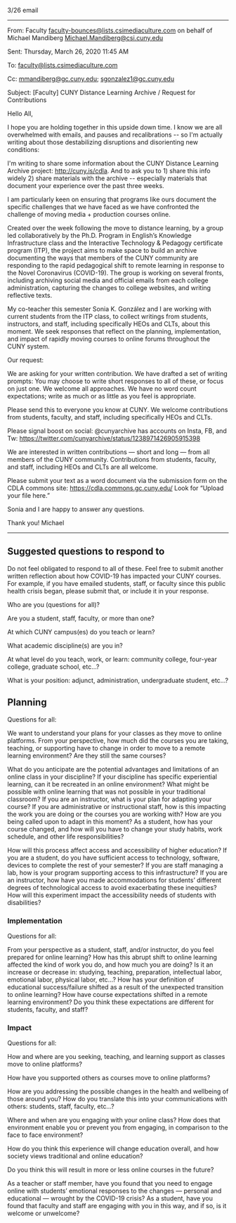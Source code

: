 3/26 email

----

From: Faculty <faculty-bounces@lists.csimediaculture.com> on behalf of Michael Mandiberg <Michael.Mandiberg@csi.cuny.edu>

Sent: Thursday, March 26, 2020 11:45 AM

To: faculty@lists.csimediaculture.com

Cc: mmandiberg@gc.cuny.edu; sgonzalez1@gc.cuny.edu

Subject: [Faculty] CUNY Distance Learning Archive / Request for Contributions

Hello All,

I hope you are holding together in this upside down time. I know we are all overwhelmed with emails, and pauses and recalibrations -- so I'm actually writing about those destabilizing disruptions and disorienting new conditions:

I'm writing to share some information about the CUNY Distance Learning Archive project: http://cuny.is/cdla. And to ask you to 1) share this info widely 2) share materials with the archive -- especially materials that document your experience over the past three weeks.

I am particularly keen on ensuring that programs like ours document the specific challenges that we have faced as we have confronted the challenge of moving media + production courses online.

Created over the week following the move to distance learning, by a group led collaboratively by the Ph.D. Program in English’s Knowledge Infrastructure class and the Interactive Technology & Pedagogy certificate program (ITP), the project aims to make space​ to build an archive documenting the ways that members of the CUNY community are responding to the rapid pedagogical shift to remote learning in response to the Novel Coronavirus (COVID-19). The group is working on several fronts, including archiving social media and official emails from each college administration, capturing the changes to college websites, and writing reflective texts.

My co-teacher this semester Sonia K. González and I are working with current students from the ITP class, to collect writings from students, instructors, and staff, including specifically HEOs and CLTs, about this moment. We seek responses that reflect on the planning, implementation, and impact of rapidly moving courses to online forums throughout the CUNY system.

Our request:

We are asking for your written contribution. We have drafted a set of writing prompts: You may choose to write short responses to all of these, or focus on just one. We welcome all approaches. We have no word count expectations; write as much or as little as you feel is appropriate.

Please send this to everyone you know at CUNY. We welcome contributions from students, faculty, and staff, including specifically HEOs and CLTs.

Please signal boost on social: @cunyarchive​ has accounts on Insta, FB, and Tw: https://twitter.com/cunyarchive/status/1238971426905915398

We are interested in written contributions — short and long — from all members of the CUNY community.  Contributions from students, faculty, and staff, including HEOs and CLTs are all welcome.

Please submit your text as a word document via the submission form on the CDLA commons site: https://cdla.commons.gc.cuny.edu/ Look for “Upload your file here.”

Sonia and I are happy to answer any questions.

Thank you!
Michael

-----

## Suggested questions to respond to

Do not feel obligated to respond to all of these. Feel free to submit another written reflection about how COVID-19 has impacted your CUNY courses. For example, if you have emailed students, staff, or faculty since this public health crisis began, please submit that, or include it in your response.

Who are you (questions for all)?

Are you a student, staff, faculty, or more than one?

At which CUNY campus(es) do you teach or learn?

What academic discipline(s) are you in?

At what level do you teach, work, or learn: community college, four-year college, graduate school, etc...?

What is your position: adjunct, administration, undergraduate student, etc...?

## Planning

Questions for all:

We want to understand your plans for your classes as they move to online platforms. From your perspective, how much did the courses you are taking, teaching, or supporting have to change in order to move to a remote learning environment? Are they still the same courses?

What do you anticipate are the potential advantages and limitations of an online class in your discipline? If your discipline has specific experiential learning, can it be recreated in an online environment? What might be possible with online learning that  was not possible in your traditional classroom?
If you are an instructor, what is your plan for adapting your course? If you are administrative or instructional staff, how is this impacting the work you are doing or the courses you are working with? How are you being called upon to adapt in this moment? As a student, how has your course changed, and how will you have to change your study habits, work schedule, and other life responsibilities?

How will this process affect access and accessibility of higher education? If you are a student, do you have sufficient access to technology, software, devices to complete the rest of your semester? If you are staff managing a lab, how is your program supporting access to this infrastructure? If you are an instructor, how have you made accommodations for students’ different degrees of technological access to avoid exacerbating these inequities? How will this experiment impact the accessibility needs of students with disabilities?

### Implementation

Questions for all:

From your perspective as a student, staff, and/or instructor, do you feel prepared for online learning?
How has this abrupt shift to online learning affected the kind of work you do, and how much you are doing? Is it an increase or decrease in: studying, teaching, preparation, intellectual labor, emotional labor, physical labor, etc...?
How has your definition of educational success/failure shifted as a result of the unexpected transition to online learning? How have course expectations shifted in a remote learning environment? Do you think these expectations are different for students, faculty, and staff?

### Impact

Questions for all:

How and where are you seeking, teaching, and learning support as classes move to online platforms?

How have you supported others as courses move to online platforms?

How are you addressing the possible changes in the health and wellbeing of those around you? How do you translate this into your communications with others: students, staff, faculty, etc…?

Where and when are you engaging with your online class? How does that environment enable you or prevent you from engaging, in comparison to the face to face environment?

How do you think this experience will change education overall, and how society views traditional and online education?

Do you think this will result in more or less online courses in the future?

As a teacher or staff member, have you found that you need to engage online with students’ emotional responses to the changes — personal and educational — wrought by the COVID-19 crisis? As a student, have you found that faculty and staff are engaging with you in this way, and if so, is it welcome or unwelcome?
